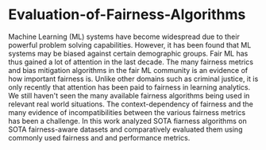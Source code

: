 # Evaluation-of-Fairness-Algorithms

Machine Learning (ML) systems have become widespread due to their powerful problem solving capabilities. However, it has been found that ML systems may be biased against certain demographic groups. Fair ML has thus gained a lot of attention in the last decade. The many fairness metrics and bias mitigation algorithms in the fair ML community is an evidence of how important fairness is. Unlike other domains such as criminal justice, it is only recently that attention has been paid to fairness in learning analytics. We still haven't seen the many available fairness algorithms being used in relevant real world situations. The context-dependency of fairness and the many evidence of incompatibilities between the various fairness metrics has been a challenge. In this work analyzed SOTA fiarness algorithms on SOTA fairness-aware datasets and comparatively evaluated them using commonly used fairness and and performance metrics. 
